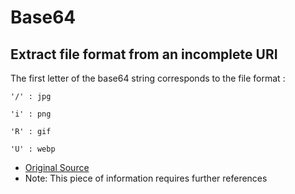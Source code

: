 # Base64


## Extract file format from an incomplete URI

The first letter of the base64 string corresponds to the file format :

```
'/' : jpg

'i' : png

'R' : gif

'U' : webp

```

- [Original Source](https://stackoverflow.com/questions/27886677/javascript-get-extension-from-base64-image)
- Note: This piece of information requires further references